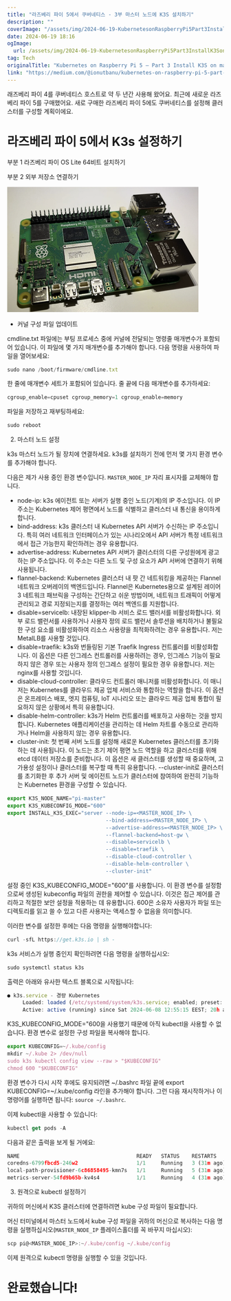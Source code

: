 ```yaml
---
title: "라즈베리 파이 5에서 쿠버네티스 - 3부 마스터 노드에 K3S 설치하기"
description: ""
coverImage: "/assets/img/2024-06-19-KubernetesonRaspberryPi5Part3InstallK3Sonmasternode_0.png"
date: 2024-06-19 18:16
ogImage: 
  url: /assets/img/2024-06-19-KubernetesonRaspberryPi5Part3InstallK3Sonmasternode_0.png
tag: Tech
originalTitle: "Kubernetes on Raspberry Pi 5 — Part 3 Install K3S on master node"
link: "https://medium.com/@ionutbanu/kubernetes-on-raspberry-pi-5-part-3-install-k3s-on-master-node-f95ea35a8b1c"
---
```



래즈베리 파이 4를 쿠버네티스 호스트로 약 두 년간 사용해 왔어요. 최근에 새로운 라즈베리 파이 5를 구매했어요. 새로 구매한 라즈베리 파이 5에도 쿠버네티스를 설정해 클러스터를 구성할 계획이에요.

# 라즈베리 파이 5에서 K3s 설정하기

부분 1 라즈베리 파이 OS Lite 64비트 설치하기

부분 2 외부 저장소 연결하기

<div class="content-ad"></div>

<img src="/assets/img/2024-06-19-KubernetesonRaspberryPi5Part3InstallK3Sonmasternode_0.png" />

- 커널 구성 파일 업데이트

cmdline.txt 파일에는 부팅 프로세스 중에 커널에 전달되는 명령줄 매개변수가 포함되어 있습니다. 이 파일에 몇 가지 매개변수를 추가해야 합니다. 다음 명령을 사용하여 파일을 열어보세요:

```js
sudo nano /boot/firmware/cmdline.txt
```

<div class="content-ad"></div>

한 줄에 매개변수 세트가 포함되어 있습니다. 줄 끝에 다음 매개변수를 추가하세요:

```js
cgroup_enable=cpuset cgroup_memory=1 cgroup_enable=memory
```

파일을 저장하고 재부팅하세요:

```js
sudo reboot
```

<div class="content-ad"></div>

2. 마스터 노드 설정

k3s 마스터 노드가 될 장치에 연결하세요. k3s를 설치하기 전에 먼저 몇 가지 환경 변수를 추가해야 합니다.

다음은 제가 사용 중인 환경 변수입니다. `MASTER_NODE_IP` 자리 표시자를 교체해야 합니다.

- node-ip: k3s 에이전트 또는 서버가 실행 중인 노드(기계)의 IP 주소입니다. 이 IP 주소는 Kubernetes 제어 평면에서 노드를 식별하고 클러스터 내 통신을 용이하게 합니다.
- bind-address: k3s 클러스터 내 Kubernetes API 서버가 수신하는 IP 주소입니다. 특히 여러 네트워크 인터페이스가 있는 시나리오에서 API 서버가 특정 네트워크에서 접근 가능한지 확인하려는 경우 유용합니다.
- advertise-address: Kubernetes API 서버가 클러스터의 다른 구성원에게 광고하는 IP 주소입니다. 이 주소는 다른 노드 및 구성 요소가 API 서버에 연결하기 위해 사용됩니다.
- flannel-backend: Kubernetes 클러스터 내 팟 간 네트워킹을 제공하는 Flannel 네트워크 오버레이의 백엔드입니다. Flannel은 Kubernetes용으로 설계된 레이어 3 네트워크 패브릭을 구성하는 간단하고 쉬운 방법이며, 네트워크 트래픽이 어떻게 관리되고 경로 지정되는지를 결정하는 여러 백엔드를 지원합니다.
- disable=servicelb: 내장된 klipper-lb 서비스 로드 밸러서를 비활성화합니다. 외부 로드 밸런서를 사용하거나 사용자 정의 로드 밸런서 솔루션을 배치하거나 불필요한 구성 요소를 비활성화하여 리소스 사용량을 최적화하려는 경우 유용합니다. 저는 MetalLB를 사용할 것입니다.
- disable=traefik: k3s와 번들링된 기본 Traefik Ingress 컨트롤러를 비활성화합니다. 이 옵션은 다른 인그레스 컨트롤러를 사용하려는 경우, 인그레스 기능이 필요하지 않은 경우 또는 사용자 정의 인그레스 설정이 필요한 경우 유용합니다. 저는 nginx를 사용할 것입니다.
- disable-cloud-controller: 클라우드 컨트롤러 매니저를 비활성화합니다. 이 매니저는 Kubernetes를 클라우드 제공 업체 서비스와 통합하는 역할을 합니다. 이 옵션은 온프레미스 배포, 엣지 컴퓨팅, IoT 시나리오 또는 클라우드 제공 업체 통합이 필요하지 않은 상황에서 특히 유용합니다.
- disable-helm-controller: k3s가 Helm 컨트롤러를 배포하고 사용하는 것을 방지합니다. Kubernetes 애플리케이션을 관리하는 데 Helm 차트를 수동으로 관리하거나 Helm을 사용하지 않는 경우 유용합니다.
- cluster-init: 첫 번째 서버 노드를 설정해 새로운 Kubernetes 클러스터를 초기화하는 데 사용됩니다. 이 노드는 초기 제어 평면 노드 역할을 하고 클러스터를 위해 etcd 데이터 저장소를 준비합니다. 이 옵션은 새 클러스터를 생성할 때 중요하며, 고 가용성 설정이나 클러스터를 복구할 때 특히 유용합니다. --cluster-init로 클러스터를 초기화한 후 추가 서버 및 에이전트 노드가 클러스터에 참여하여 완전히 기능하는 Kubernetes 환경을 구성할 수 있습니다.

<div class="content-ad"></div>

```js
export K3S_NODE_NAME="pi-master"
export K3S_KUBECONFIG_MODE="600"
export INSTALL_K3S_EXEC="server --node-ip=<MASTER_NODE_IP> \
                                --bind-address=<MASTER_NODE_IP> \
                                --advertise-address=<MASTER_NODE_IP> \
                                --flannel-backend=host-gw \
                                --disable=servicelb \
                                --disable=traefik \
                                --disable-cloud-controller \
                                --disable-helm-controller \
                                --cluster-init"
```

설정 중인 K3S_KUBECONFIG_MODE="600"를 사용합니다. 이 환경 변수를 설정함으로써 생성된 kubeconfig 파일의 권한을 제어할 수 있습니다. 이것은 접근 제어를 관리하고 적절한 보안 설정을 적용하는 데 유용합니다. 600은 소유자 사용자가 파일 또는 디렉토리를 읽고 쓸 수 있고 다른 사용자는 액세스할 수 없음을 의미합니다.

이러한 변수를 설정한 후에는 다음 명령을 실행해야합니다:

```js
curl -sfL https://get.k3s.io | sh -
```

<div class="content-ad"></div>

k3s 서비스가 실행 중인지 확인하려면 다음 명령을 실행하십시오:

```js
sudo systemctl status k3s
```

출력은 아래와 유사한 텍스트 블록으로 시작됩니다:

```js
● k3s.service - 경량 Kubernetes
     Loaded: loaded (/etc/systemd/system/k3s.service; enabled; preset: enabled)
     Active: active (running) since Sat 2024-06-08 12:55:15 EEST; 20h ago
```

<div class="content-ad"></div>

K3S_KUBECONFIG_MODE="600을 사용했기 때문에 아직 kubectl을 사용할 수 없습니다. 환경 변수로 설정한 구성 파일을 복사해야 합니다.

```js
export KUBECONFIG=~/.kube/config
mkdir ~/.kube 2> /dev/null
sudo k3s kubectl config view --raw > "$KUBECONFIG"
chmod 600 "$KUBECONFIG"
```

환경 변수가 다시 시작 후에도 유지되려면 ~/.bashrc 파일 끝에 export KUBECONFIG=~/.kube/config 라인을 추가해야 합니다. 그런 다음 재시작하거나 이 명령어를 실행하면 됩니다: `source ~/.bashrc`.

이제 kubectl을 사용할 수 있습니다:

<div class="content-ad"></div>

```js
kubectl get pods -A
```

다음과 같은 출력을 보게 될 거에요:

```js
NAME                                      READY   STATUS    RESTARTS      AGE
coredns-6799fbcd5-246w2                   1/1     Running   3 (31m ago)   44h
local-path-provisioner-6c86858495-kmn7s   1/1     Running   5 (31m ago)   44h
metrics-server-54fd9b65b-kv4s4            1/1     Running   4 (31m ago)   44h
```

3. 원격으로 kubectl 설정하기

<div class="content-ad"></div>

귀하의 머신에서 K3S 클러스터에 연결하려면 kube 구성 파일이 필요합니다.

머신 터미널에서 마스터 노드에서 kube 구성 파일을 귀하의 머신으로 복사하는 다음 명령을 실행하십시오(`MASTER_NODE_IP` 플레이스홀더를 꼭 바꾸지 마십시오):

```js
scp pi@<MASTER_NODE_IP>:~/.kube/config ~/.kube/config
```

이제 원격으로 kubectl 명령을 실행할 수 있을 것입니다.

<div class="content-ad"></div>

# 완료했습니다!
